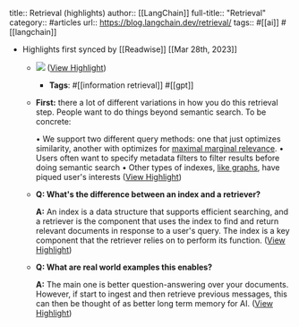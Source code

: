 title:: Retrieval (highlights)
author:: [[LangChain]]
full-title:: "Retrieval"
category:: #articles
url:: https://blog.langchain.dev/retrieval/
tags:: #[[ai]] #[[langchain]]

- Highlights first synced by [[Readwise]] [[Mar 28th, 2023]]
	- ![](https://blog.langchain.dev/content/images/2023/03/image-1.png) ([View Highlight](https://read.readwise.io/read/01gwjfbgv9pddekje3scwed4wb))
		- **Tags**: #[[information retrieval]] #[[gpt]]
	- **First:** there a lot of different variations in how you do this retrieval step. People want to do things beyond semantic search. To be concrete:
	  
	  •   We support two different query methods: one that just optimizes similarity, another with optimizes for [maximal marginal relevance](https://www.cs.cmu.edu/~jgc/publication/The_Use_MMR_Diversity_Based_LTMIR_1998.pdf).
	  •   Users often want to specify metadata filters to filter results before doing semantic search
	  •   Other types of indexes, [like graphs](https://langchain.readthedocs.io/en/latest/modules/indexes/chain_examples/graph_qa.html), have piqued user's interests ([View Highlight](https://read.readwise.io/read/01gwjfcgwx52naj6mxesmkjn6h))
	- **Q: What's the difference between an index and a retriever?**
	  
	  **A:** An index is a data structure that supports efficient searching, and a retriever is the component that uses the index to find and return relevant documents in response to a user's query. The index is a key component that the retriever relies on to perform its function. ([View Highlight](https://read.readwise.io/read/01gwjfdns05staj2fdcxsq779b))
	- **Q: What are real world examples this enables?**
	  
	  **A:** The main one is better question-answering over your documents. However, if start to ingest and then retrieve previous messages, this can then be thought of as better long term memory for AI. ([View Highlight](https://read.readwise.io/read/01gwjfe62bdd9n2xgr09sy7q4j))